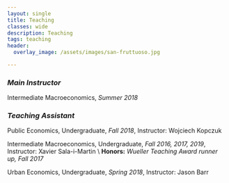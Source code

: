```yaml
---
layout: single
title: Teaching
classes: wide
description: Teaching
tags: teaching
header: 
  overlay_image: /assets/images/san-fruttuoso.jpg

---
```


### *Main Instructor*

Intermediate Macroeconomics, *Summer 2018*

### *Teaching Assistant*

Public Economics, Undergraduate, *Fall 2018*, Instructor: Wojciech Kopczuk

Intermediate Macroeconomics, Undergraduate, *Fall 2016, 2017, 2019*, Instructor: Xavier Sala-i-Martin \\
**Honors:** *Wueller Teaching Award runner up, Fall 2017*

Urban Economics, Undergraduate, *Spring 2018*, Instructor: Jason Barr
